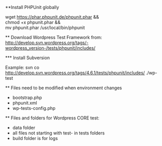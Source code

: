 **Install PHPUnit globally

wget https://phar.phpunit.de/phpunit.phar && \
chmod +x phpunit.phar && \
mv phpunit.phar /usr/local/bin/phpunit

** Download Wordpress Test Framework from:
http://develop.svn.wordpress.org/tags/-wordpress_version-/tests/phpunit/includes/

*** Install Subversion

Example:
svn co http://develop.svn.wordpress.org/tags/4.6.1/tests/phpunit/includes/ ./wp-test

** Files need to be modified when environment changes
- bootstrap.php
- phpunit.xml
- wp-tests-config.php

** Files and folders for Wordpress CORE test:
- data folder
- all files not starting with test- in tests folders
- build folder is for logs
